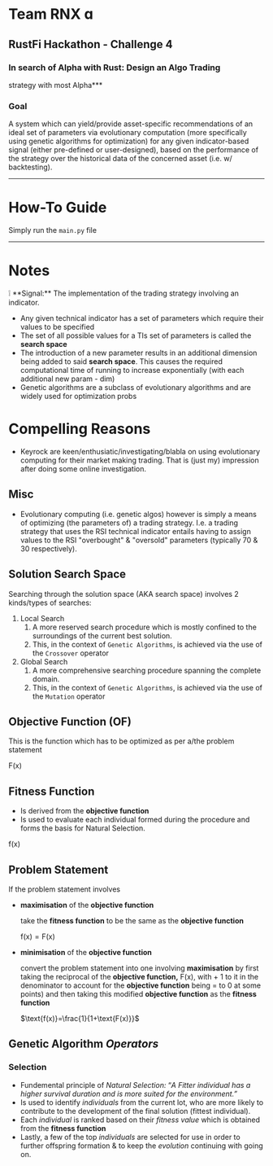 # Team RNX ɑ

## RustFi Hackathon - Challenge 4

### In search of Alpha with Rust: Design an Algo Trading 
strategy with most Alpha***

### Goal

A system which can yield/provide asset-specific recommendations of an ideal set of parameters via evolutionary computation (more specifically using genetic algorithms for optimization) for any given indicator-based signal (either pre-defined or user-designed), based on the performance of the strategy over the historical data of the concerned asset (i.e. w/ backtesting).

---

# How-To Guide

Simply run the `main.py` file



---

# Notes

<aside>
❕ **Signal:** The implementation of the trading strategy involving an indicator.

</aside>

- Any given technical indicator has a set of parameters which require their values to be specified
- The set of all possible values for a TIs set of parameters is called the **search space**
- The introduction of a new parameter results in an additional dimension being added to said **search space**. This causes the required computational time of running to increase exponentially (with each additional new param - dim)
- Genetic algorithms are a subclass of evolutionary algorithms and are widely used for optimization probs

# Compelling Reasons

- Keyrock are keen/enthusiatic/investigating/blabla on using evolutionary computing for their market making trading. That is (just my) impression after doing some online investigation.

## Misc

- Evolutionary computing (i.e. genetic algos) however is simply a means of optimizing (the parameters of) a trading strategy. I.e. a trading strategy that uses the RSI technical indicator entails having to assign values to the RSI  "overbought" & "oversold" parameters (typically 70 & 30 respectively).

## Solution Search Space

Searching through the solution space (AKA search space) involves 2 kinds/types of searches:

1. Local Search
    1. A more reserved search procedure which is mostly confined to the surroundings of the current best solution.
    2. This, in the context of `Genetic Algorithms`, is achieved via the use of the `Crossover` operator
2. Global Search
    1. A more comprehensive searching procedure spanning the complete domain.
    2. This, in the context of `Genetic Algorithms`, is achieved via the use of the `Mutation` operator

## Objective Function (OF)

This is the function which has to be optimized as per a/the problem statement

$\text{F(x)}$

## Fitness Function

- Is derived from the **objective function**
- Is used to evaluate each individual formed during the procedure and forms the basis for Natural Selection.

$\text{f(x)}$

## Problem Statement

If the problem statement involves

- **maximisation** of the **objective function**
    
    take the **fitness function** to be the same as the **objective function**
    
    $\text{f(x)}=\text{F(x)}$
    
- **minimisation** of the **objective function**
    
    convert the problem statement into one involving **maximisation** by first taking the reciprocal of the **objective function,** $\text{F(x)}$, with + 1 to it in the denominator to account for the **objective function** being = to 0 at some points) and then taking this modified **objective function** as the **fitness function**
    
    $\text{f(x)}=\frac{1}{1+\text{F(x)}}$
    

## Genetic Algorithm *Operators*

### Selection

- Fundemental principle of *Natural Selection:* “*A Fitter individual has a higher survival duration and is more suited for the environment.”*
- Is used to identify *individuals* from the current lot, who are more likely to contribute to the development of the final solution (fittest individual).
- Each *individual* is ranked based on their *fitness value* which is obtained from the **fitness function**
- Lastly, a few of the top *individuals* are selected for use in order to further offspring formation & to keep the *evolution* continuing with going on.
